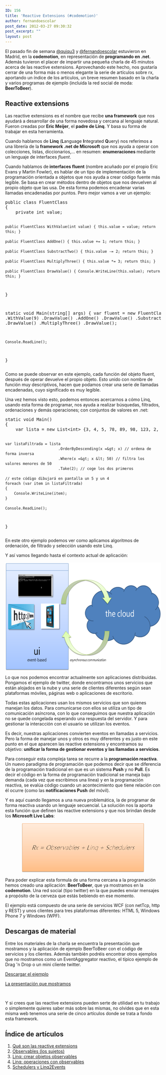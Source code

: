 ```yaml
---
ID: 156
title: 'Reactive Extensions (#codemotion)'
author: fernandoescolar
post_date: 2012-03-27 09:30:32
post_excerpt: ""
layout: post
---
```

El pasado fin de semana <a title="@Quiqu3" href="https://twitter.com/quiqu3" target="_blank">@quiqu3</a> y <a title="@fernandoescolar" href="https://twitter.com/fernandoescolar" target="_blank">@fernandoescolar</a> estuvieron en Madrid, en la <strong>codemotion</strong>, en representación de <strong>programando en .net</strong>. Además tuvieron el placer de impartir una pequeña charla de 45 minutos acerca de las reactive extensions. Aprovechando este hecho, nos gustaría cerrar de una forma más o menos elegante la serie de artículos sobre rx, aportando un índice de los artículos, un breve resumen basado en la charla y varios programas de ejemplo (incluida la red social de moda: <strong>BeerToBeer</strong>).
<!--break-->
<h2>Reactive extensions</h2>
Las reactive extensions es el nombre que recibe <strong>una framework</strong> que nos ayudará a desarrollar de una forma novedosa y cercana al lenguaje natural. Fueron creadas por<strong> Eric Meijer</strong>, el <strong>padre de Linq</strong>. Y basa su forma de trabajar en esta herramienta.

Cuando hablamos de <strong>Linq</strong> (<strong>L</strong>anguage <strong>I</strong>ntegrated <strong>Q</strong>uery) nos referimos a una librería de la<strong> framework .net de Microsoft</strong> que nos ayuda a operar con colecciones, listas, diccionarios,... en resumen: <strong>enumeraciones </strong>mediante un lenguaje de interfaces <em>fluent</em>.

Cuando hablamos de<strong> interfaces fluent</strong> (nombre acuñado por el propio Eric Evans y Martin Fowler), es hablar de un tipo de implementación de la programación orientada a objetos que nos ayuda a crear código fuente más legible. Se basa en crear métodos dentro de objetos que nos devuelven al propio objeto que las usa. De esta forma podemos encadenar varias llamadas encadenadas por puntos. Pero mejor vamos a ver un ejemplo:
<div id="CodeDiv" dir="ltr">
<pre class="brush: csharp">public class FluentClass
{
    private int value;

    public FluentClass WithValue(int value) { this.value = value; return this; }

    public FluentClass AddOne() { this.value += 1; return this; }

    public FluentClass SubstractTwo() { this.value -= 2; return this; }

    public FluentClass MultiplyThree() { this.value *= 3; return this; }

    public FluentClass DrawValue() { Console.WriteLine(this.value); return this; }
}

static void Main(string[] args)
{
    var fluent = new FluentClass()
                        .WithValue(9)
                        .DrawValue()
                        .AddOne()
                        .DrawValue()
                        .SubstractTwo()
                        .DrawValue()
                        .MultiplyThree()
                        .DrawValue();

    Console.ReadLine();
}</pre>
</div>
Como se puede observar en este ejemplo, cada función del objeto fluent, después de operar devuelve el propio objeto. Esto unido con nombre de función muy descriptivos, hacen que podamos crear una serie de llamadas encadenadas, cuyo significado es muy legible.

Una vez hemos visto esto, podemos entonces acercarnos a cómo Linq, usando esta forma de programar, nos ayuda a realizar búsquedas, filtrados, ordenaciones y demás operaciones; con conjuntos de valores en .net:
<div id="CodeDiv" dir="ltr">
<pre class="brush: csharp">static void Main()
{
    var lista = new List&lt;int&gt; {3, 4, 5, 78, 89, 98, 123, 2, 3};

    var listaFiltrada = lista
                            .OrderByDescending(x =&gt; x) // ordena de forma inversa
                            .Where(x =&gt; x &lt; 50) // filtra los valores menores de 50
                            .Take(2); // coge los dos primeros

    // este código dibujará en pantalla un 5 y un 4
    foreach (var item in listaFiltrada)
    {
        Console.WriteLine(item);
    }

    Console.ReadLine();
}</pre>
</div>
En este otro ejemplo podemos ver como aplicamos algoritmos de ordenación, de filtrado y selección usando este Linq.

Y así vamos llegando hasta el contexto actual de aplicación:

<img style="display: block; margin-left: auto; margin-right: auto;" src="/public/uploads/2012/10/app-context.png" alt="contexto de aplicación actual" width="650" height="349" />

Lo que nos podemos encontrar actualmente son aplicaciones distribuidas. Pongamos el ejemplo de twitter, donde encontramos unos servicios que están alojados en la nube y una serie de clientes diferentes según sean plataformas móviles, páginas web o aplicaciones de escritorio.

Todas estas aplicaciones usan los mismos servicios que son quienes manejan los datos. Para comunicarse con ellos se utiliza un tipo de comunicación asíncrona, con lo que conseguimos que nuestra aplicación no se quede congelada esperando una respuesta del servidor. Y para gestionar la interacción con el usuario se utilizan los eventos.

Es decir, nuestras aplicaciones convierten eventos en llamadas a servicios. Pero la forma de manejar unos y otros es muy diferentes y es justo en este punto en el que aparecen las reactive extensions y encontramos su objetivo: <strong>unificar la forma de gestionar eventos y las llamadas a servicios</strong>.

Para conseguir esta compleja tarea se recurre a la <strong>programación reactiva</strong>. Un nuevo paradigma de programación que podemos decir que se diferencia de la programación tradicional en que es un sistema <strong>Push</strong> y no <strong>Pull</strong>. Es decir el código en la forma de programación tradicional se maneja bajo demanda (cada vez que escribimos una línea) y en la programación reactiva, se evalúa código cuando un acontecimiento que tiene relación con él ocurre (como las <strong>notificaciones Push</strong> del móvil).

Y es aquí cuando llegamos a una nueva problemática, la de programar de forma reactiva usando un lenguaje secuencial. La solución nos la aporta esta función que definen las reactive extensions y que nos brindan desde los <strong>Microsoft Live Labs</strong>:

<img style="display: block; margin-left: auto; margin-right: auto;" src="/public/uploads/2012/09/rx3.gif" alt="Formula de las reactive extensions" width="400" height="162" />

Para poder explicar esta formula de una forma cercana a la programación hemos creado una aplicación: <strong>BeerToBeer</strong>, que ya mostramos en la <strong>codemotion</strong>. Una red social (tipo twitter) en la que puedes enviar mensajes a propósito de la cerveza que estás bebiendo en ese momento.

El ejemplo está compuesto de una serie de servicios WCF (con netTcp, http y REST) y unos clientes para tres plataformas diferentes: HTML 5, Windows Phone 7 y Windows (WPF).
<h2>Descargas de material</h2>
Entre los materiales de la charla se encuentra la presentación que mostramos y la aplicación de ejemplo BeerToBeer con el código de servicios y los clientes. Además también podréis encontrar otros ejemplos que no mostramos como un EventAggregator reactivo, el típico ejemplo de Drag 'n Drop o un mini cliente twitter.

<a href="https://skydrive.live.com/redir?resid=5EC9B8BAE659AAF3!248" target="_blank">Descargar el ejemplo</a>

<a href="https://skydrive.live.com/redir?resid=5EC9B8BAE659AAF3!247" target="_blank">La presentación que mostramos</a>

&nbsp;

Y si crees que las reactive extensions pueden serte de utilidad en tu trabajo o simplemente quieres saber más sobre las mismas, no olvides que en esta misma web tenemos una serie de cinco artículos donde se trata a fondo esta framework.
<h2>Índice de artículos</h2>
<ol>
	<li><a title="Rx I - Qué son las Reactive eXtensions" href="/2011/12/12/rx-i-que-son-las-reactive-extensions">Qué son las reactive extensions</a></li>
	<li><a title="Rx II - Observables: los sujetos" href="/2011/12/19/rx-ii-observables-los-sujetos">Observables (los sujetos)</a></li>
	<li><a title="Rx III - Linq: crear objetos observables" href="/2012/01/02/rx-iii-linq-crear-objetos-observables">Linq: crear objetos observables</a></li>
	<li><a title="Rx IV - Linq: operaciones con observables" href="/2012/02/15/rx-iv-linq-operaciones-con-observables">Linq: operaciones con observables</a></li>
	<li><a title="Rx V - Schedulers y Linq2Events" href="/2012/03/26/rx-v-schedulers-y-linq2events">Schedulers y Linq2Events</a></li>
</ol>